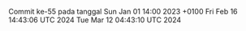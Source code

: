Commit ke-55 pada tanggal Sun Jan 01 14:00 2023 +0100
Fri Feb 16 14:43:06 UTC 2024
Tue Mar 12 04:43:10 UTC 2024
